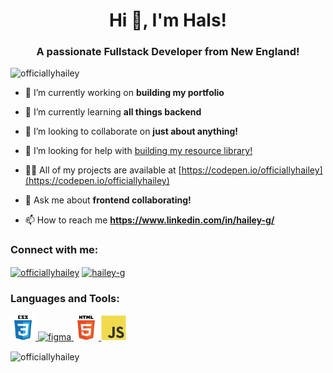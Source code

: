 <h1 align="center">Hi 👋, I'm Hals!</h1>
<h3 align="center">A passionate Fullstack Developer from New England!</h3>

<p align="left"> <img src="https://komarev.com/ghpvc/?username=officiallyhailey&label=Profile%20views&color=0e75b6&style=flat" alt="officiallyhailey" /> </p>

- 🔭 I’m currently working on **building my portfolio**

- 🌱 I’m currently learning **all things backend**

- 👯 I’m looking to collaborate on **just about anything!**

- 🤝 I’m looking for help with [building my resource library!](https://officiallyhailey.github.io/officiallyhailey/)

- 👨‍💻 All of my projects are available at [https://codepen.io/officiallyhailey](https://codepen.io/officiallyhailey)

- 💬 Ask me about **frontend collaborating!**

- 📫 How to reach me **https://www.linkedin.com/in/hailey-g/**

<h3 align="left">Connect with me:</h3>
<p align="left">
<a href="https://codepen.io/officiallyhailey" target="blank"><img align="center" src="https://raw.githubusercontent.com/rahuldkjain/github-profile-readme-generator/master/src/images/icons/Social/codepen.svg" alt="officiallyhailey" height="30" width="40" /></a>
<a href="https://linkedin.com/in/hailey-g" target="blank"><img align="center" src="https://raw.githubusercontent.com/rahuldkjain/github-profile-readme-generator/master/src/images/icons/Social/linked-in-alt.svg" alt="hailey-g" height="30" width="40" /></a>
</p>

<h3 align="left">Languages and Tools:</h3>
<p align="left"> <a href="https://www.w3schools.com/css/" target="_blank" rel="noreferrer"> <img src="https://raw.githubusercontent.com/devicons/devicon/master/icons/css3/css3-original-wordmark.svg" alt="css3" width="40" height="40"/> </a> <a href="https://www.figma.com/" target="_blank" rel="noreferrer"> <img src="https://www.vectorlogo.zone/logos/figma/figma-icon.svg" alt="figma" width="40" height="40"/> </a> <a href="https://www.w3.org/html/" target="_blank" rel="noreferrer"> <img src="https://raw.githubusercontent.com/devicons/devicon/master/icons/html5/html5-original-wordmark.svg" alt="html5" width="40" height="40"/> </a> <a href="https://developer.mozilla.org/en-US/docs/Web/JavaScript" target="_blank" rel="noreferrer"> <img src="https://raw.githubusercontent.com/devicons/devicon/master/icons/javascript/javascript-original.svg" alt="javascript" width="40" height="40"/> </a> </p>

<p><img align="center" src="https://github-readme-streak-stats.herokuapp.com/?user=officiallyhailey&" alt="officiallyhailey" /></p>
